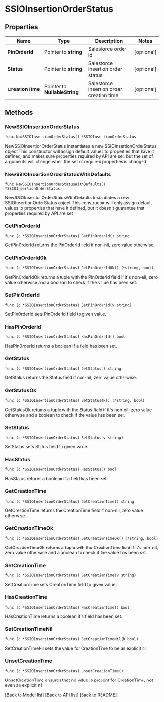 # SSIOInsertionOrderStatus

## Properties

Name | Type | Description | Notes
------------ | ------------- | ------------- | -------------
**PinOrderId** | Pointer to **string** | Salesforce order id | [optional] 
**Status** | Pointer to **string** | Salesforce insertion order status | [optional] 
**CreationTime** | Pointer to **NullableString** | Salesforce insertion order creation time | [optional] 

## Methods

### NewSSIOInsertionOrderStatus

`func NewSSIOInsertionOrderStatus() *SSIOInsertionOrderStatus`

NewSSIOInsertionOrderStatus instantiates a new SSIOInsertionOrderStatus object
This constructor will assign default values to properties that have it defined,
and makes sure properties required by API are set, but the set of arguments
will change when the set of required properties is changed

### NewSSIOInsertionOrderStatusWithDefaults

`func NewSSIOInsertionOrderStatusWithDefaults() *SSIOInsertionOrderStatus`

NewSSIOInsertionOrderStatusWithDefaults instantiates a new SSIOInsertionOrderStatus object
This constructor will only assign default values to properties that have it defined,
but it doesn't guarantee that properties required by API are set

### GetPinOrderId

`func (o *SSIOInsertionOrderStatus) GetPinOrderId() string`

GetPinOrderId returns the PinOrderId field if non-nil, zero value otherwise.

### GetPinOrderIdOk

`func (o *SSIOInsertionOrderStatus) GetPinOrderIdOk() (*string, bool)`

GetPinOrderIdOk returns a tuple with the PinOrderId field if it's non-nil, zero value otherwise
and a boolean to check if the value has been set.

### SetPinOrderId

`func (o *SSIOInsertionOrderStatus) SetPinOrderId(v string)`

SetPinOrderId sets PinOrderId field to given value.

### HasPinOrderId

`func (o *SSIOInsertionOrderStatus) HasPinOrderId() bool`

HasPinOrderId returns a boolean if a field has been set.

### GetStatus

`func (o *SSIOInsertionOrderStatus) GetStatus() string`

GetStatus returns the Status field if non-nil, zero value otherwise.

### GetStatusOk

`func (o *SSIOInsertionOrderStatus) GetStatusOk() (*string, bool)`

GetStatusOk returns a tuple with the Status field if it's non-nil, zero value otherwise
and a boolean to check if the value has been set.

### SetStatus

`func (o *SSIOInsertionOrderStatus) SetStatus(v string)`

SetStatus sets Status field to given value.

### HasStatus

`func (o *SSIOInsertionOrderStatus) HasStatus() bool`

HasStatus returns a boolean if a field has been set.

### GetCreationTime

`func (o *SSIOInsertionOrderStatus) GetCreationTime() string`

GetCreationTime returns the CreationTime field if non-nil, zero value otherwise.

### GetCreationTimeOk

`func (o *SSIOInsertionOrderStatus) GetCreationTimeOk() (*string, bool)`

GetCreationTimeOk returns a tuple with the CreationTime field if it's non-nil, zero value otherwise
and a boolean to check if the value has been set.

### SetCreationTime

`func (o *SSIOInsertionOrderStatus) SetCreationTime(v string)`

SetCreationTime sets CreationTime field to given value.

### HasCreationTime

`func (o *SSIOInsertionOrderStatus) HasCreationTime() bool`

HasCreationTime returns a boolean if a field has been set.

### SetCreationTimeNil

`func (o *SSIOInsertionOrderStatus) SetCreationTimeNil(b bool)`

 SetCreationTimeNil sets the value for CreationTime to be an explicit nil

### UnsetCreationTime
`func (o *SSIOInsertionOrderStatus) UnsetCreationTime()`

UnsetCreationTime ensures that no value is present for CreationTime, not even an explicit nil

[[Back to Model list]](../README.md#documentation-for-models) [[Back to API list]](../README.md#documentation-for-api-endpoints) [[Back to README]](../README.md)


